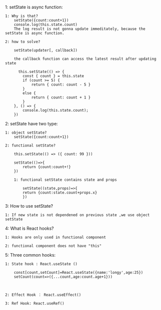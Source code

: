 1:  setState is async function:

    1: Why is that? 
        setState({count:count+1})
        console.log(this.state.count)
        The log result is not gonna update immeditately, because the setState is async function.

    2: how to solve? 

        setState(updater[, callback])

        the callback function can access the latest result after updating state

          this.setState(() => {
            const { count } = this.state
            if (count >= 5) {
                return { count: count - 5 }
            }
            else {
                return { count: count + 1 }
            }
        }, () => {
            console.log(this.state.count);
        })

2: setState have two type:

    1: object setState? 
        setState({count:count+1})

    2: functional setState? 

        this.setState(() => ({ count: 99 }))

        setState(()=>{
            return {count:count+!}
        })

        1: functional setState contains state and props

            setState((state,props)=>{
            return {count:state.count+props.x}
            })

3: How to use setState?

    1: If new state is not dependened on previous state ,we use object setState


4: What is React hooks? 

    1: Hooks are only used in functional component

    2: functional component does not have "this"

5: Three common hooks:

    1: State hook : React.useState ()

        const[count,setCount]=React.useState({name:'longy',age:25})
        setCount(count=>({...count,age:count.age+1}))



    2: Effect Hook ： React.useEffect()

    3: Ref Hook: React.useRef() 